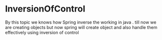 # InversionOfControl
By this topic we knows how Spring inverse the working in java . till now we are creating objects but now spring will create object and also handle them effectively using inversion of control
